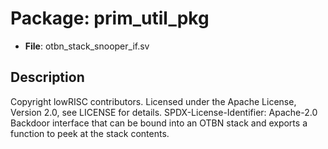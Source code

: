 # Package: prim_util_pkg

- **File**: otbn_stack_snooper_if.sv
## Description

 Copyright lowRISC contributors.
 Licensed under the Apache License, Version 2.0, see LICENSE for details.
 SPDX-License-Identifier: Apache-2.0
 Backdoor interface that can be bound into an OTBN stack and exports a function to peek at
 the stack contents.


